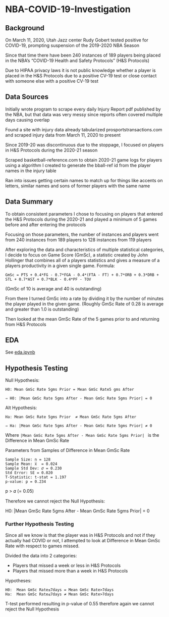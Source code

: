 # NBA-COVID-19-Investigation

## Background
On March 11, 2020, Utah Jazz center Rudy Gobert tested positive for COVID-19, prompting suspension of the 2019-2020 NBA Season


Since that time there have been 240 instances of 189 players being placed in the NBA’s “COVID-19 Health and Safety Protocols”  (H&S Protocols)


Due to HIPAA privacy laws it is not public knowledge  whether a player is placed in the H&S Protocols due to a positive CV-19 test or close contact with someone else with a positive CV-19 test

## Data Sources
Initially wrote program to scrape every daily Injury Report pdf published by the NBA, but that data was very messy since reports often covered multiple days causing overlap


Found a site with injury data already tabularized prosportstransactions.com and scraped injury data from March 11, 2020 to present


Since 2019-20 was discontinuous due to the stoppage, I focused on players in H&S Protocols during the 2020-21 season


Scraped basketball-reference.com to obtain 2020-21 game logs for players using a algorithm I created to generate the bball-ref id from the player names in the injury table


Ran into issues getting certain names to match up for things like accents on letters, similar names and sons of former players with the same name

## Data Summary
To obtain consistent parameters I chose to focusing on players that entered the H&S Protocols during the 2020-21 and played a minimum of 5 games before and after entering the protocols 

Focusing on those parameters, the number of instances and players went from 240 instances from 189 players to 128 instances from 119 players

After exploring the data and characteristics of multiple statistical categories, I decide to focus on Game Score (GmSc), a statistic created by John Hollinger that combines all of a players statistics and gives a measure of a players productivity in a given single game. Formula:
```
GmSc = PTS + 0.4*FG - 0.7*FGA - 0.4*(FTA - FT) + 0.7*ORB + 0.3*DRB + STL + 0.7*AST + 0.7*BLK - 0.4*PF - TOV
```
(GmSc of 10 is average and 40 is outstanding)

From there I turned GmSc into a rate by dividing it by the number of minutes the player played in the given game. (Roughly GmSc Rate of 0.28 is average and greater than 1.0 is outstanding)

Then looked at the mean GmSc Rate of the 5 games prior to and returning from H&S Protocols

## EDA
See [eda.ipynb](https://github.com/MLvtt/NBA-COVID-19-Investigation/tree/main/code/eda.ipynb)

## Hypothesis Testing

Null Hypothesis:
```
H0: Mean GmSc Rate 5gms Prior = Mean GmSc Rate5 gms After 

⇒ H0: |Mean GmSc Rate 5gms After - Mean GmSc Rate 5gms Prior| = 0
```

Alt Hypothesis:
```
Ha: Mean GmSc Rate 5gms Prior  ≠ Mean GmSc Rate 5gms After

⇒ Ha: |Mean GmSc Rate 5gms After - Mean GmSc Rate 5gms Prior| ≠ 0
```

Where ```|Mean GmSc Rate 5gms After - Mean GmSc Rate 5gms Prior| ```
is the Difference in Mean GmSc Rate

Parameters from Samples of Difference in Mean GmSc Rate 
```
Sample Size: n = 128
Sample Mean: x̅  = 0.024
Sample Std Dev:	𝜎 = 0.230
Std Error: SE = 0.020
T-Statistic: t-stat = 1.197
p-value: p = 0.234
```
p > 𝛼 (= 0.05)

Therefore we cannot reject the Null Hypothesis:

H0: |Mean GmSc Rate 5gms After - Mean GmSc Rate 5gms Prior| = 0

### Further Hypothesis Testing
Since all we know is that the player was in H&S Protocols and not if they actually had COVID or not, I attempted to look at Difference in Mean GmSc Rate with respect to games missed.

Divided the data into 2 categories:
- Players that missed a week or less in H&S Protocols 
- Players that missed more than a week in H&S Protocols

Hypotheses:
```
H0:  Mean GmSc Rate≤7days = Mean GmSc Rate>7days 
Ha:  Mean GmSc Rate≤7days ≠ Mean GmSc Rate>7days 
```
T-test performed resulting in p-value of 0.55 therefore again we cannot reject the Null Hypothesis


